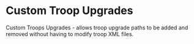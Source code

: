 # Custom Troop Upgrades
 Custom Troops Upgrades - allows troop upgrade paths to be added and removed without having to modify troop XML files.

